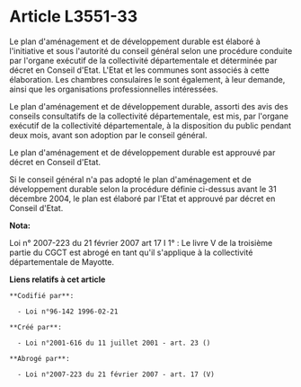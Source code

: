 # Article L3551-33

Le plan d'aménagement et de développement durable est élaboré à l'initiative et sous l'autorité du conseil général selon une
procédure conduite par l'organe exécutif de la collectivité départementale et déterminée par décret en Conseil d'Etat. L'Etat
et les communes sont associés à cette élaboration. Les chambres consulaires le sont également, à leur demande, ainsi que les
organisations professionnelles intéressées.

Le plan d'aménagement et de développement durable, assorti des avis des conseils consultatifs de la collectivité
départementale, est mis, par l'organe exécutif de la collectivité départementale, à la disposition du public pendant deux
mois, avant son adoption par le conseil général.

Le plan d'aménagement et de développement durable est approuvé par décret en Conseil d'Etat.

Si le conseil général n'a pas adopté le plan d'aménagement et de développement durable selon la procédure définie ci-dessus
avant le 31 décembre 2004, le plan est élaboré par l'Etat et approuvé par décret en Conseil d'Etat.

**Nota:**

Loi n° 2007-223 du 21 février 2007 art 17 I 1° : Le livre V de la troisième partie du CGCT est abrogé en tant qu'il
s'applique à la collectivité départementale de Mayotte.

**Liens relatifs à cet article**

	**Codifié par**:

	  - Loi n°96-142 1996-02-21

	**Créé par**:

	  - Loi n°2001-616 du 11 juillet 2001 - art. 23 ()

	**Abrogé par**:

	  - Loi n°2007-223 du 21 février 2007 - art. 17 (V)
